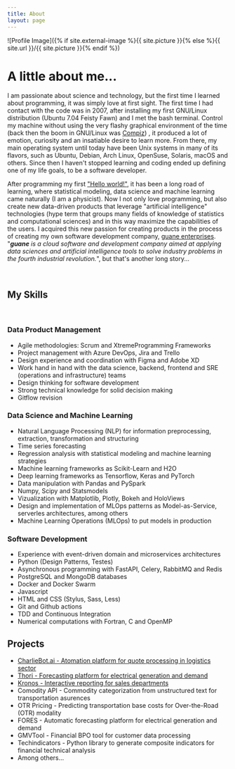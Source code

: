 ```yaml
---
title: About
layout: page
---
```

![Profile Image]({% if site.external-image %}{{ site.picture }}{% else %}{{ site.url }}/{{ site.picture }}{% endif %})

<h1>A little about me...</h1>

<p>I am passionate about science and technology, but the first time I learned about programming, it was simply love at first sight. The first time I had contact with the code was in 2007, after installing my first GNU/Linux distribution (Ubuntu 7.04 Feisty Fawn) and I met the bash terminal. Control my machine without using the very flashy graphical environment of the time (back then the boom in GNU/Linux was <a href="https://es.wikipedia.org/wiki/Compiz">Compiz</a>) , it produced a lot of emotion, curiosity and an insatiable desire to learn more. From there, my main operating system until today have been Unix systems in many of its flavors, such as Ubuntu, Debian, Arch Linux, OpenSuse, Solaris, macOS and others. Since then I haven't stopped learning and coding ended up defining one of my life goals, to be a software developer.</p>

<p>After programming my first <a href="https://en.wikipedia.org/wiki/%22Hello,_World!%22_program">"Hello world!"</a>, it has been a long road of learning, where statistical modeling, data science and machine learning came naturally (I am a physicist). Now I not only love programming, but also create new data-driven products that leverage "artificial intelligence" technologies (hype term that groups many fields of knowledge of statistics and computational sciences) and in this way maximize the capabilities of the users. I acquired this new passion for creating products in the process of creating my own software development company, <a href="http://guane.com.co">guane enterprises</a>. "<i><b>guane</b> is a cloud software and development company aimed at applying data sciences and artificial intelligence tools to solve industry problems in the fourth industrial revolution.</i>", but that's another long story...</p>


<br>
<h2>My Skills</h2>
<br>
<h3>Data Product Management</h3>

<ul class="skill-list">
	<li>Agile methodologies: Scrum and XtremeProgramming Frameworks</li>
	<li>Project management with Azure DevOps, Jira and Trello</li>
	<li>Design experience and coordination with Figma and Adobe XD</li>
	<li>Work hand in hand with the data science, backend, frontend and SRE (operations and infrastructure) teams</li>
	<li>Design thinking for software development</li>
	<li>Strong technical knowledge for solid decision making</li>
	<li>Gitflow revision</li>
</ul>


<h3>Data Science and Machine Learning</h3>

<ul class="skill-list">
	<li>Natural Language Processing (NLP) for information preprocessing, extraction, transformation and structuring</li>
	<li>Time series forecasting</li>
	<li>Regression analysis with statistical modeling and machine learning strategies</li>
	<li>Machine learning frameworks as Scikit-Learn and H2O</li>
	<li>Deep learning frameworks as Tensorflow, Keras and PyTorch</li>
	<li>Data manipulation with Pandas and PySpark</li>
	<li>Numpy, Scipy and Statsmodels</li>
	<li>Vizualization with Matplotlib, Plotly, Bokeh and HoloViews</li>
	<li>Design and implementation of MLOps patterns as Model-as-Service, serverles architectures, among others</li>
	<li>Machine Learning Operations (MLOps) to put models in production</li>
</ul>


<h3>Software Development</h3>

<ul class="skill-list">
	<li>Experience with event-driven domain and microservices architectures</li>
	<li>Python (Design Patterns, Testes)</li>
	<li>Asynchronous programming with FastAPI, Celery, RabbitMQ and Redis</li>
	<li>PostgreSQL and MongoDB databases</li>
	<li>Docker and Docker Swarm</li>
	<li>Javascript</li>
	<li>HTML and CSS (Stylus, Sass, Less)</li>
	<li>Git and Github actions</li>
	<li>TDD and Continuous Integration</li>
	<li>Numerical computations with Fortran, C and OpenMP</li>
</ul>

<h2>Projects</h2>

<ul>
	<li><a href="https://assistant.charliebot.ai/">CharlieBot.ai - Atomation platform for quote processing in logistics sector</a></li>
	<li><a href="https://thori.guane.com.co/">Thori - Forecasting platform for electrical generation and demand</a></li>
	<li><a href="https://kronos.charliebot.ai/">Kronos - Interactive reporting for sales departments</a></li>
	<li>Comodity API - Commodity categorization from unstructured text for transportation asurences</li>
	<li>OTR Pricing - Predicting transportation base costs for Over-the-Road (OTR) modality</li>
    <li>FORES - Automatic forecasting platform for electrical generation and demand</li>
    <li>GMVTool - Financial BPO tool for customer data processing</li>
	<li>Techindicators - Python library to generate composite indicators for financial technical analysis</li>
	<li>Among others...</li>
</ul>
